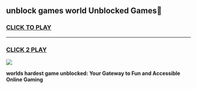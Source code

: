 
## unblock games world Unblocked Games👋
<h3>
<a href="https://premium.freeplayer.one?title=unblock_games_world&ref=16F">CLICK TO PLAY</a></h3>
<hr>

<h3>
<a href="https://premium.freeplayer.one?title=unblock_games_world&ref=16F">CLICK 2 PLAY</a>
  
</h3>

<a href="https://premium.freeplayer.one?title=unblock_games_world&ref=16F/"><img src="https://clearcache.store/games.png"></a>


**worlds hardest game unblocked: Your Gateway to Fun and Accessible Online Gaming**
